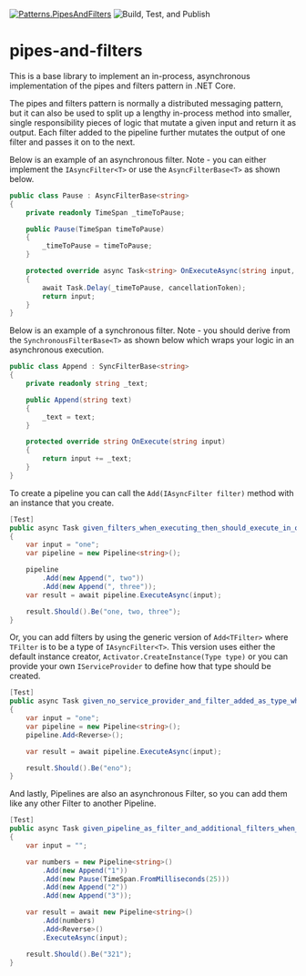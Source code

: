 [![Patterns.PipesAndFilters](https://badge.fury.io/nu/Patterns.PipesAndFilters.svg)](https://badge.fury.io/nu/Patterns.PipesAndFilters)
![Build, Test, and Publish](https://github.com/toddmeinershagen/pipes-and-filters/workflows/Build,%20Test,%20and%20Publish/badge.svg)

# pipes-and-filters
This is a base library to implement an in-process, asynchronous implementation of the pipes and filters pattern in .NET Core.  

The pipes and filters pattern is normally a distributed messaging pattern, but it can also be used to split up a lengthy in-process method into smaller, single responsibility pieces of logic that mutate a given input and return it as output.  Each filter added to the pipeline further mutates the output of one filter and passes it on to the next. 

Below is an example of an asynchronous filter.  Note - you can either implement the ```IAsyncFilter<T>``` or use the ```AsyncFilterBase<T>``` as shown below.

```csharp
public class Pause : AsyncFilterBase<string>
{
    private readonly TimeSpan _timeToPause;

    public Pause(TimeSpan timeToPause)
    {
        _timeToPause = timeToPause;
    }

    protected override async Task<string> OnExecuteAsync(string input, CancellationToken cancellationToken)
    {
        await Task.Delay(_timeToPause, cancellationToken);
        return input;
    }
}
```

Below is an example of a synchronous filter.  Note - you should derive from the ```SynchronousFilterBase<T>``` as shown below which wraps your logic in an asynchronous execution.

```csharp
public class Append : SyncFilterBase<string>
{
    private readonly string _text;

    public Append(string text)
    {
        _text = text;
    }

    protected override string OnExecute(string input)
    {
        return input += _text;
    }
}
```

To create a pipeline you can call the ```Add(IAsyncFilter filter)``` method with an instance that you create.

```csharp
[Test]
public async Task given_filters_when_executing_then_should_execute_in_order()
{
    var input = "one";
    var pipeline = new Pipeline<string>();

    pipeline
        .Add(new Append(", two"))
        .Add(new Append(", three"));
    var result = await pipeline.ExecuteAsync(input);

    result.Should().Be("one, two, three");
}
```

Or, you can add filters by using the generic version of ```Add<TFilter>``` where ```TFilter``` is to be a type of ```IAsyncFilter<T>```.  This version uses either the default instance creator, ```Activator.CreateInstance(Type type)``` or you can provide your own ```IServiceProvider``` to define how that type should be created.

```csharp
[Test]
public async Task given_no_service_provider_and_filter_added_as_type_when_executing_then_should_use_default_service_provider()
{
    var input = "one";
    var pipeline = new Pipeline<string>();
    pipeline.Add<Reverse>();

    var result = await pipeline.ExecuteAsync(input);

    result.Should().Be("eno");
}
```

And lastly, Pipelines are also an asynchronous Filter, so you can add them like any other Filter to another Pipeline.

```csharp
[Test]
public async Task given_pipeline_as_filter_and_additional_filters_when_executing_then_should_return_results()
{
    var input = "";

    var numbers = new Pipeline<string>()
        .Add(new Append("1"))
        .Add(new Pause(TimeSpan.FromMilliseconds(25)))
        .Add(new Append("2"))
        .Add(new Append("3"));

    var result = await new Pipeline<string>()
        .Add(numbers)
        .Add<Reverse>()
        .ExecuteAsync(input);

    result.Should().Be("321");
}
```